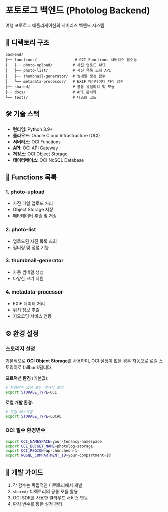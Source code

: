 # 포토로그 백엔드 (Photolog Backend)

여행 포토로그 애플리케이션의 서버리스 백엔드 시스템

## 📁 디렉토리 구조

```
backend/
├── functions/                 # OCI Functions 서버리스 함수들
│   ├── photo-upload/         # 사진 업로드 API
│   ├── photo-list/           # 사진 목록 조회 API
│   ├── thumbnail-generator/  # 썸네일 생성 함수
│   └── metadata-processor/   # EXIF 메타데이터 처리 함수
├── shared/                   # 공통 유틸리티 및 모듈
├── docs/                     # API 문서화
└── tests/                    # 테스트 코드
```

## 🛠️ 기술 스택

- **런타임**: Python 3.9+
- **클라우드**: Oracle Cloud Infrastructure (OCI)
- **서버리스**: OCI Functions
- **API**: OCI API Gateway
- **저장소**: OCI Object Storage
- **데이터베이스**: OCI NoSQL Database

## 🚀 Functions 목록

### 1. photo-upload
- 사진 파일 업로드 처리
- Object Storage 저장
- 메타데이터 추출 및 저장

### 2. photo-list
- 업로드된 사진 목록 조회
- 필터링 및 정렬 기능

### 3. thumbnail-generator
- 자동 썸네일 생성
- 다양한 크기 지원

### 4. metadata-processor
- EXIF 데이터 처리
- 위치 정보 추출
- 지오코딩 서비스 연동

## ⚙️ 환경 설정

### 스토리지 설정
기본적으로 **OCI Object Storage**를 사용하며, OCI 설정이 없을 경우 자동으로 로컬 스토리지로 fallback됩니다.

**프로덕션 환경** (기본값):
```bash
# 환경변수 없음 또는 명시적 설정
export STORAGE_TYPE=OCI
```

**로컬 개발 환경**:
```bash
# 로컬 테스트용
export STORAGE_TYPE=LOCAL
```

### OCI 필수 환경변수
```bash
export OCI_NAMESPACE=your-tenancy-namespace
export OCI_BUCKET_NAME=photolog-storage
export OCI_REGION=ap-chuncheon-1
export NOSQL_COMPARTMENT_ID=your-compartment-id
```

## 📝 개발 가이드

1. 각 함수는 독립적인 디렉토리에서 개발
2. `shared/` 디렉토리의 공통 모듈 활용
3. OCI SDK를 사용한 클라우드 서비스 연동
4. 환경 변수를 통한 설정 관리